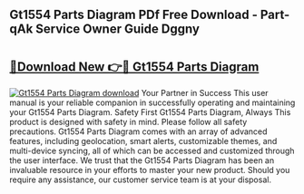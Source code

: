 ## Gt1554 Parts Diagram PDf Free Download - Part-qAk Service Owner Guide Dggny

# <h2><a href="http://dfp3grz.blite.top/?on=Gt1554+Parts+Diagram">🔗Download New 👉🔴 Gt1554 Parts Diagram</a></h2>

[![Gt1554 Parts Diagram download](https://i.imgur.com/lujVjoI.png)](http://dfp3grz.blite.top/?on=Gt1554+Parts+Diagram)
Your Partner in Success This user manual is your reliable companion in successfully operating and maintaining your Gt1554 Parts Diagram. Safety First Gt1554 Parts Diagram, Always This product is designed with safety in mind. Please follow all safety precautions. Gt1554 Parts Diagram comes with an array of advanced features, including geolocation, smart alerts, customizable themes, and multi-device syncing, all of which can be accessed and customized through the user interface. We trust that the Gt1554 Parts Diagram has been an invaluable resource in your efforts to master your new product. Should you require any assistance, our customer service team is at your disposal.
